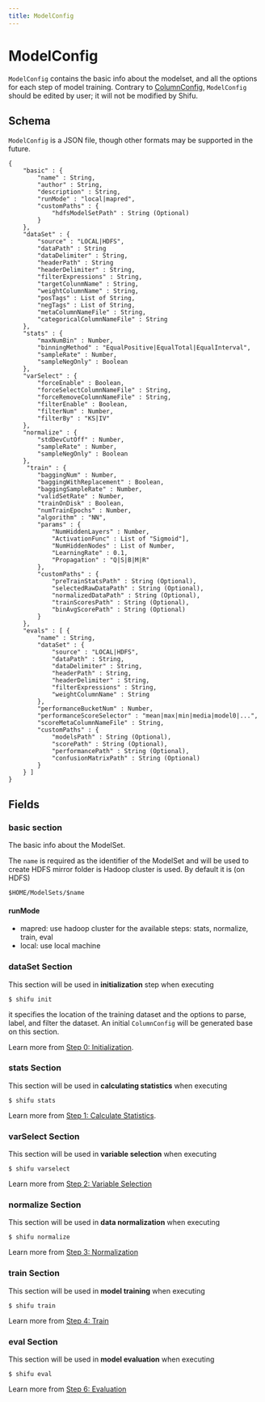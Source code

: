 ```yaml
---
title: ModelConfig
---
```


ModelConfig
===========

``ModelConfig`` contains the basic info about the modelset, and all the options for each step of model training. Contrary to [ColumnConfig](../columnconfig), ``ModelConfig`` should be edited by user; it will not be modified by Shifu.

Schema
------

``ModelConfig`` is a JSON file, though other formats may be supported in the future.

    {
        "basic" : {
            "name" : String,
            "author" : String,
            "description" : String,
            "runMode" : "local|mapred",
            "customPaths" : {
                "hdfsModelSetPath" : String (Optional)
            }
        },
        "dataSet" : {
            "source" : "LOCAL|HDFS",
            "dataPath" : String
            "dataDelimiter" : String,
            "headerPath" : String
            "headerDelimiter" : String,
            "filterExpressions" : String,
            "targetColunmName" : String,
            "weightColumnName" : String,
            "posTags" : List of String,
            "negTags" : List of String,
            "metaColumnNameFile" : String,
            "categoricalColumnNameFile" : String
        },
        "stats" : {
            "maxNumBin" : Number,
            "binningMethod" : "EqualPositive|EqualTotal|EqualInterval",
            "sampleRate" : Number,
            "sampleNegOnly" : Boolean
        },
        "varSelect" : {
            "forceEnable" : Boolean,
            "forceSelectColumnNameFile" : String,
            "forceRemoveColumnNameFile" : String,
            "filterEnable" : Boolean,
            "filterNum" : Number,
            "filterBy" : "KS|IV"
        },
        "normalize" : {
            "stdDevCutOff" : Number,
            "sampleRate" : Number,
            "sampleNegOnly" : Boolean
        },
         "train" : {
            "baggingNum" : Number,
            "baggingWithReplacement" : Boolean,
            "baggingSampleRate" : Number,
            "validSetRate" : Number,
            "trainOnDisk" : Boolean,
            "numTrainEpochs" : Number,
            "algorithm" : "NN",
            "params" : {
                "NumHiddenLayers" : Number,
                "ActivationFunc" : List of "Sigmoid"],
                "NumHiddenNodes" : List of Number,
                "LearningRate" : 0.1,
                "Propagation" : "Q|S|B|M|R"
            },
            "customPaths" : {
                "preTrainStatsPath" : String (Optional),
                "selectedRawDataPath" : String (Optional),
                "normalizedDataPath" : String (Optional),
                "trainScoresPath" : String (Optional),
                "binAvgScorePath" : String (Optional)
            }
        },
        "evals" : [ {
            "name" : String,
            "dataSet" : {
                "source" : "LOCAL|HDFS",
                "dataPath" : String,
                "dataDelimiter" : String,
                "headerPath" : String,
                "headerDelimiter" : String,
                "filterExpressions" : String,
                "weightColumnName" : String
            },
            "performanceBucketNum" : Number,
            "performanceScoreSelector" : "mean|max|min|media|model0|...",
            "scoreMetaColumnNameFile" : String,
            "customPaths" : {
                "modelsPath" : String (Optional),
                "scorePath" : String (Optional),
                "performancePath" : String (Optional),
                "confusionMatrixPath" : String (Optional)
            }
        } ]
    }

Fields
------

### basic section

The basic info about the ModelSet. 

The ``name`` is required as the identifier of the ModelSet and will be used to create HDFS mirror folder is Hadoop cluster is used. By default it is (on HDFS) 

    $HOME/ModelSets/$name

#### runMode

* mapred: use hadoop cluster for the available steps: stats, normalize, train, eval
* local: use local machine
    
### dataSet Section

This section will be used in **initialization** step when executing

    $ shifu init

it specifies the location of the training dataset and the options to parse, label, and filter the dataset. An initial ``ColumnConfig`` will be generated base on this section.

Learn more from [Step 0: Initialization](../init).

### stats Section

This section will be used in **calculating statistics** when executing

    $ shifu stats

Learn more from [Step 1: Calculate Statistics](../stats).

### varSelect Section

This section will be used in **variable selection** when executing

    $ shifu varselect

Learn more from [Step 2: Variable Selection](../varselect)

### normalize Section

This section will be used in **data normalization** when executing

    $ shifu normalize

Learn more from [Step 3: Normalization](../normalize)

### train Section

This section will be used in **model training** when executing

    $ shifu train

Learn more from [Step 4: Train](../train)

### eval Section

This section will be used in **model evaluation** when executing

    $ shifu eval

Learn more from [Step 6: Evaluation](../eval)
